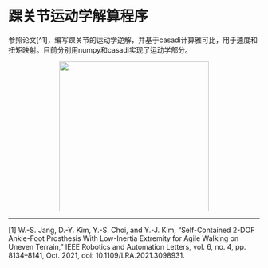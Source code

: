 # 踝关节运动学解算程序
参照论文[^1]，编写踝关节的运动学逆解，并基于casadi计算雅可比，用于速度和扭矩映射。目前分别用numpy和casadi实现了运动学部分。

<p align="center">
    <img src="img/ankle_ik.png" width="300">
</p>

---
[1] W.-S. Jang, D.-Y. Kim, Y.-S. Choi, and Y.-J. Kim, “Self-Contained 2-DOF Ankle-Foot Prosthesis With Low-Inertia Extremity for Agile Walking on Uneven Terrain,” IEEE Robotics and Automation Letters, vol. 6, no. 4, pp. 8134–8141, Oct. 2021, doi: 10.1109/LRA.2021.3098931.